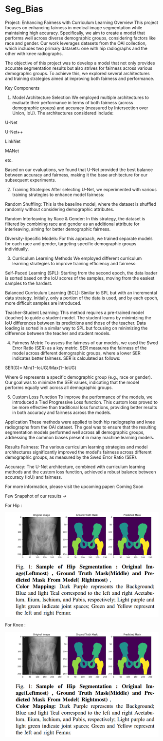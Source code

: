 # Seg_Bias
Project: Enhancing Fairness with Curriculum Learning
Overview
This project focuses on enhancing fairness in medical image segmentation while maintaining high accuracy. Specifically, we aim to create a model that performs well across diverse demographic groups, considering factors like race and gender. Our work leverages datasets from the OAI collection, which includes two primary datasets: one with hip radiographs and the other with knee radiographs.

The objective of this project was to develop a model that not only provides accurate segmentation results but also strives for fairness across various demographic groups. To achieve this, we explored several architectures and training strategies aimed at improving both fairness and performance.

Key Components
1. Model Architecture Selection
We employed multiple architectures to evaluate their performance in terms of both fairness (across demographic groups) and accuracy (measured by Intersection over Union, IoU). The architectures considered include:

U-Net

U-Net++

LinkNet

MANet

etc.

Based on our evaluations, we found that U-Net provided the best balance between accuracy and fairness, making it the base architecture for our subsequent experiments.

2. Training Strategies
After selecting U-Net, we experimented with various training strategies to enhance model fairness:

Random Shuffling: This is the baseline model, where the dataset is shuffled randomly without considering demographic attributes.

Random Interleaving by Race & Gender: In this strategy, the dataset is filtered by combining race and gender as an additional attribute for interleaving, aiming for better demographic fairness.

Diversity-Specific Models: For this approach, we trained separate models for each race and gender, targeting specific demographic groups individually.

3. Curriculum Learning Methods
We employed different curriculum learning strategies to improve training efficiency and fairness:

Self-Paced Learning (SPL): Starting from the second epoch, the data loader is sorted based on the IoU scores of the samples, moving from the easiest samples to the hardest.

Balanced Curriculum Learning (BCL): Similar to SPL but with an incremental data strategy. Initially, only a portion of the data is used, and by each epoch, more difficult samples are introduced.

Teacher-Student Learning: This method requires a pre-trained model (teacher) to guide a student model. The student learns by minimizing the IoU differences between its predictions and those of the teacher. Data loading is sorted in a similar way to SPL but focusing on minimizing the difference between the teacher and student models.

4. Fairness Metric
To assess the fairness of our models, we used the Swed Error Ratio (SER) as a key metric. SER measures the fairness of the model across different demographic groups, where a lower SER indicates better fairness. SER is calculated as follows:


SER(G)= Min(1−IoUG)/Max(1−IoUG)
​
 
Where 
G represents a specific demographic group (e.g., race or gender). Our goal was to minimize the SER values, indicating that the model performs equally well across all demographic groups.

5. Custom Loss Function
To improve the performance of the models, we introduced a Tied Progressive Loss function. This custom loss proved to be more effective than traditional loss functions, providing better results in both accuracy and fairness across the models.

Application
These methods were applied to both hip radiographs and knee radiographs from the OAI dataset. The goal was to ensure that the resulting segmentation models performed well across all demographic groups, addressing the common biases present in many machine learning models.

Results
Fairness: The various curriculum learning strategies and model architectures significantly improved the model's fairness across different demographic groups, as measured by the Swed Error Ratio (SER).

Accuracy: The U-Net architecture, combined with curriculum learning methods and the custom loss function, achieved a robust balance between accuracy (IoU) and fairness.

For more information, please visit the upcoming paper: Coming Soon


Few Snapshot of our results -> 

For Hip : 


![image_alt](https://github.com/xdilab/Segmentation_Bias/blob/7309c027217752cb4fe0a6ca92a1a96e51448657/HIP.png)


For Knee : 


![image_alt](https://github.com/xdilab/Segmentation_Bias/blob/7309c027217752cb4fe0a6ca92a1a96e51448657/HIP.png)
